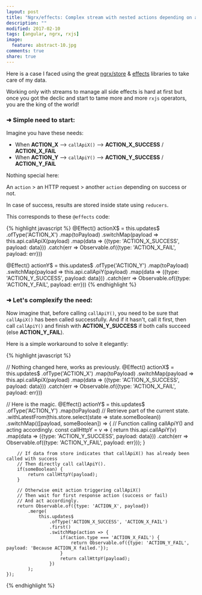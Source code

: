 ```yaml
---
layout: post
title: "Ngrx/effects: Complex stream with nested actions depending on another"
description: ""
modified: 2017-02-10
tags: [angular, ngrx, rxjs]
image:
  feature: abstract-10.jpg
comments: true
share: true  
---
```



Here is a case I faced using the great [ngrx/store](https://github.com/ngrx/store) & [effects](https://github.com/ngrx/effects) libraries to take care of my data.

Working only with streams to manage all side effects is hard at first but once you got the declic and start to tame more and more `rxjs` operators, you are the king of the world!


### ➜ Simple need to start:

Imagine you have these needs:

- When **ACTION_X** --> `callApiX()` --> **ACTION_X_SUCCESS** / **ACTION_X_FAIL**
- When **ACTION_Y** --> `callApiY()` --> **ACTION_Y_SUCCESS** / **ACTION_Y_FAIL**

Nothing special here:

An `action` > an HTTP request > another `action` depending on success or not.

In case of success, results are stored inside state using `reducers`.


This corresponds to these `@effects` code:

{% highlight javascript %}
@Effect() actionX$ = this.updates$
    .ofType('ACTION_X')
    .map(toPayload)
    .switchMap(payload => this.api.callApiX(payload)
        .map(data => ({type: 'ACTION_X_SUCCESS', payload: data}))
        .catch(err => Observable.of({type: 'ACTION_X_FAIL', payload: err}))

@Effect() actionY$ = this.updates$
    .ofType('ACTION_Y')
    .map(toPayload)
    .switchMap(payload => this.api.callApiY(payload)
        .map(data => ({type: 'ACTION_Y_SUCCESS', payload: data}))
        .catch(err => Observable.of({type: 'ACTION_Y_FAIL', payload: err}))
{% endhighlight %}


### ➜ Let's complexify the need:

Now imagine that, before calling `callApiY()`, you need to be sure that `callApiX()` has been called successfully.
And if it hasn't, call it first, then call `callApiY()` and finish with **ACTION_Y_SUCCESS** if both calls succeed (else **ACTION_Y_FAIL**).

Here is a simple workaround to solve it elegantly:

{% highlight javascript %}

// Nothing changed here, works as previously.
@Effect() actionX$ = this.updates$
    .ofType('ACTION_X')
    .map(toPayload)
    .switchMap(payload => this.api.callApiX(payload)
        .map(data => ({type: 'ACTION_X_SUCCESS', payload: data}))
        .catch(err => Observable.of({type: 'ACTION_X_FAIL', payload: err}))


// Here is the magic.
@Effect() actionY$ = this.updates$
    .ofType('ACTION_Y')
    .map(toPayload)
    // Retrieve part of the current state.
    .withLatestFrom(this.store.select(state => state.someBoolean))
    .switchMap(([payload, someBoolean]) => {
        // Function calling callApiY() and acting accordingly.
        const callHttpY = v => {
            return this.api.callApiY(v)
                .map(data => ({type: 'ACTION_Y_SUCCESS', payload: data}))
                .catch(err => Observable.of({type: 'ACTION_Y_FAIL', payload: err}));
        }
        
        // If data from store indicates that callApiX() has already been called with success
        // Then directly call callApiY().
        if(someBoolean) {
            return callHttpY(payload);
        }

        // Otherwise emit action triggering callApiX()
        // Then wait for first response action (success or fail)
        // And act accordingly.
        return Observable.of({type: 'ACTION_X', payload})
            .merge(
                this.updates$
                    .ofType('ACTION_X_SUCCESS', 'ACTION_X_FAIL')
                    .first()
                    .switchMap(action => {
                        if(action.type === 'ACTION_X_FAIL') {
                            return Observable.of({type: 'ACTION_Y_FAIL', payload: 'Because ACTION_X failed.'});
                        }
                        return callHttpY(payload);
                    })
            );
    });
{% endhighlight %}

